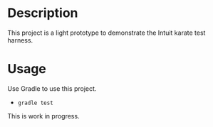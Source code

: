 # Description
This project is a light prototype to demonstrate the 
Intuit karate test harness.

# Usage
Use Gradle to use this project.

* `gradle test`

This is work in progress.